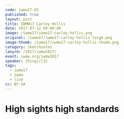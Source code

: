 ```yaml
---
code: iwmw17-03
published: true
layout: post
title: IWMW17 Carley Hollis
date: 2017-07-12 09:00:00
image: /iwmw17/iwmw17-carley-hollis.png
original: /iwmw17/iwmw17-carley-hollis-large.png
image-thumb: /iwmw17/iwmw17-carley-hollis-thumb.png
category: sketchnotes
lanyrd: /2017/iwmw2017/
event: iwmw.org/iwmw2017
speaker: thisgirl32
tags:
  - iwmw17
  - iwmw
  - live
cc: BY-SA
---
```


# High sights high standards
